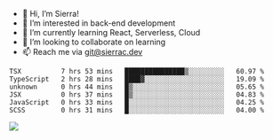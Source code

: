 - 👋 Hi, I’m Sierra!
- 👀 I’m interested in back-end development
- 🌱 I’m currently learning React, Serverless, Cloud
- 💞️ I’m looking to collaborate on learning
- 📫 Reach me via git@sierrac.dev

<!--START_SECTION:waka-->

```text
TSX          7 hrs 53 mins   ███████████████▒░░░░░░░░░   60.97 %
TypeScript   2 hrs 28 mins   ████▓░░░░░░░░░░░░░░░░░░░░   19.09 %
unknown      0 hrs 44 mins   █▒░░░░░░░░░░░░░░░░░░░░░░░   05.65 %
JSX          0 hrs 37 mins   █▒░░░░░░░░░░░░░░░░░░░░░░░   04.83 %
JavaScript   0 hrs 33 mins   █░░░░░░░░░░░░░░░░░░░░░░░░   04.25 %
SCSS         0 hrs 31 mins   █░░░░░░░░░░░░░░░░░░░░░░░░   04.00 %
```

<!--END_SECTION:waka-->


![](https://hit.yhype.me/github/profile?user_id=7351311)

